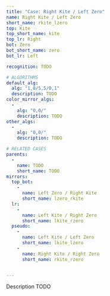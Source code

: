 ```yaml
---
title: "Case: Right Kite / Left Zero"
name: Right Kite / Left Zero
short_name: rkite_lzero
top: Kite
top_short_name: kite
top_lr: Right
bot: Zero
bot_short_name: zero
bot_lr: Left

recognition: TODO

# ALGORITHMS
default_alg:
  alg: "1,0/5,5/0,1"
  description: TODO
color_mirror_algs:
  -
    alg: "0,0/"
    description: TODO
other_algs:
  -
    alg: "0,0/"
    description: TODO

# RELATED CASES
parents:
  -
    name: TODO
    short_name: TODO
mirrors:
  top_bot:
    -
      name: Left Zero / Right Kite
      short_name: lzero_rkite
  lr:
    -
      name: Left Kite / Right Zero
      short_name: lkite_rzero
  pseudo:
    -
      name: Left Kite / Left Zero
      short_name: lkite_lzero
    -
      name: Right Kite / Right Zero
      short_name: rkite_rzero


---
```


Description TODO

